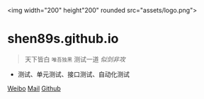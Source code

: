 <img width="200" height"200" rounded src="assets/logo.png">

# shen89s.github.io

> 天下皆白 <small>唯吾独黑</small> 测试一道 <em>似剑非攻</em>

- 测试、单元测试、接口测试、自动化测试

[Weibo](https://shen89s.github.io)
[Mail](mailto:shenjb@thunisoft.com)
[Github](https://github.com/Shen89s/shen89s.github.io)
